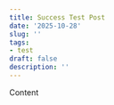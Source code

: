 ```yaml
---
title: Success Test Post
date: '2025-10-28'
slug: ''
tags:
- test
draft: false
description: ''
---
```


Content